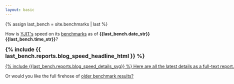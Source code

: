 ```yaml
---
layout: basic
---
```


{% assign last_bench = site.benchmarks | last %}

How is [YJIT's](https://github.com/Shopify/yjit) speed on its [benchmarks](https://github.com/Shopify/yjit-bench) as of <strong>{{last_bench.date_str}} {{last_bench.time_str}}</strong>?

<span style="font-weight: bold; font-size: 125%">{% include {{ last_bench.reports.blog_speed_headline_html }} %}</span>

<div style="width: 800px;">
<a href="{{ last_bench.url }}">
{% include {{last_bench.reports.blog_speed_details_svg}} %}
Here are all the latest details as a full-text report.
</a>
</div>

Or would you like the full firehose of [older benchmark results?](history)
